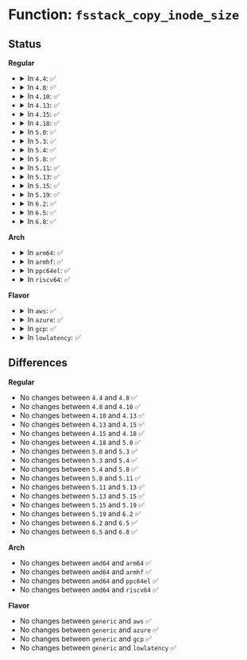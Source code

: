# Function: <code>fsstack_copy_inode_size</code>

## Status
<b>Regular</b>
<ul>
<li>
<details>
<summary>In <code>4.4</code>: ✅</summary>

```c
void fsstack_copy_inode_size(struct inode *dst, struct inode *src);
```

**Collision:** Unique Global

**Inline:** No

**Transformation:** False

**Instances:**

```
In fs/stack.c (ffffffff81241250)
Location: fs/stack.c:10
Inline: False
Direct callers:
  - fs/ecryptfs/inode.c:ecryptfs_inode_set
  - fs/ecryptfs/inode.c:ecryptfs_mknod
  - fs/ecryptfs/inode.c:ecryptfs_mkdir
  - fs/ecryptfs/inode.c:ecryptfs_symlink
  - fs/ecryptfs/inode.c:ecryptfs_link
  - fs/ecryptfs/inode.c:ecryptfs_create
  - fs/ecryptfs/mmap.c:ecryptfs_write_end
```
**Symbols:**

```
ffffffff81241250-ffffffff81241271: fsstack_copy_inode_size (STB_GLOBAL)
```
</details>
</li>
<li>
<details>
<summary>In <code>4.8</code>: ✅</summary>

```c
void fsstack_copy_inode_size(struct inode *dst, struct inode *src);
```

**Collision:** Unique Global

**Inline:** No

**Transformation:** False

**Instances:**

```
In fs/stack.c (ffffffff81269580)
Location: fs/stack.c:10
Inline: False
Direct callers:
  - fs/ecryptfs/inode.c:ecryptfs_mknod
  - fs/ecryptfs/inode.c:ecryptfs_mkdir
  - fs/ecryptfs/inode.c:ecryptfs_symlink
  - fs/ecryptfs/inode.c:ecryptfs_link
  - fs/ecryptfs/inode.c:ecryptfs_create
  - fs/ecryptfs/inode.c:ecryptfs_inode_set
  - fs/ecryptfs/mmap.c:ecryptfs_write_end
```
**Symbols:**

```
ffffffff81269580-ffffffff812695a1: fsstack_copy_inode_size (STB_GLOBAL)
```
</details>
</li>
<li>
<details>
<summary>In <code>4.10</code>: ✅</summary>

```c
void fsstack_copy_inode_size(struct inode *dst, struct inode *src);
```

**Collision:** Unique Global

**Inline:** No

**Transformation:** False

**Instances:**

```
In fs/stack.c (ffffffff8127c530)
Location: fs/stack.c:10
Inline: False
Direct callers:
  - fs/ecryptfs/inode.c:ecryptfs_mknod
  - fs/ecryptfs/inode.c:ecryptfs_mkdir
  - fs/ecryptfs/inode.c:ecryptfs_symlink
  - fs/ecryptfs/inode.c:ecryptfs_link
  - fs/ecryptfs/inode.c:ecryptfs_create
  - fs/ecryptfs/inode.c:ecryptfs_inode_set
  - fs/ecryptfs/mmap.c:ecryptfs_write_end
```
**Symbols:**

```
ffffffff8127c530-ffffffff8127c551: fsstack_copy_inode_size (STB_GLOBAL)
```
</details>
</li>
<li>
<details>
<summary>In <code>4.13</code>: ✅</summary>

```c
void fsstack_copy_inode_size(struct inode *dst, struct inode *src);
```

**Collision:** Unique Global

**Inline:** No

**Transformation:** False

**Instances:**

```
In fs/stack.c (ffffffff81289c00)
Location: fs/stack.c:10
Inline: False
Direct callers:
  - fs/ecryptfs/inode.c:ecryptfs_mknod
  - fs/ecryptfs/inode.c:ecryptfs_mkdir
  - fs/ecryptfs/inode.c:ecryptfs_symlink
  - fs/ecryptfs/inode.c:ecryptfs_link
  - fs/ecryptfs/inode.c:ecryptfs_create
  - fs/ecryptfs/inode.c:ecryptfs_inode_set
  - fs/ecryptfs/mmap.c:ecryptfs_write_end
```
**Symbols:**

```
ffffffff81289c00-ffffffff81289c21: fsstack_copy_inode_size (STB_GLOBAL)
```
</details>
</li>
<li>
<details>
<summary>In <code>4.15</code>: ✅</summary>

```c
void fsstack_copy_inode_size(struct inode *dst, struct inode *src);
```

**Collision:** Unique Global

**Inline:** No

**Transformation:** False

**Instances:**

```
In fs/stack.c (ffffffff812ac740)
Location: fs/stack.c:10
Inline: False
Direct callers:
  - fs/ecryptfs/inode.c:ecryptfs_mknod
  - fs/ecryptfs/inode.c:ecryptfs_mkdir
  - fs/ecryptfs/inode.c:ecryptfs_symlink
  - fs/ecryptfs/inode.c:ecryptfs_link
  - fs/ecryptfs/inode.c:ecryptfs_create
  - fs/ecryptfs/inode.c:ecryptfs_inode_set
  - fs/ecryptfs/mmap.c:ecryptfs_write_end
```
**Symbols:**

```
ffffffff812ac740-ffffffff812ac761: fsstack_copy_inode_size (STB_GLOBAL)
```
</details>
</li>
<li>
<details>
<summary>In <code>4.18</code>: ✅</summary>

```c
void fsstack_copy_inode_size(struct inode *dst, struct inode *src);
```

**Collision:** Unique Global

**Inline:** No

**Transformation:** False

**Instances:**

```
In fs/stack.c (ffffffff812d4320)
Location: fs/stack.c:10
Inline: False
Direct callers:
  - fs/ecryptfs/inode.c:ecryptfs_mknod
  - fs/ecryptfs/inode.c:ecryptfs_mkdir
  - fs/ecryptfs/inode.c:ecryptfs_symlink
  - fs/ecryptfs/inode.c:ecryptfs_link
  - fs/ecryptfs/inode.c:ecryptfs_create
  - fs/ecryptfs/inode.c:ecryptfs_inode_set
  - fs/ecryptfs/mmap.c:ecryptfs_write_end
```
**Symbols:**

```
ffffffff812d4320-ffffffff812d4341: fsstack_copy_inode_size (STB_GLOBAL)
```
</details>
</li>
<li>
<details>
<summary>In <code>5.0</code>: ✅</summary>

```c
void fsstack_copy_inode_size(struct inode *dst, struct inode *src);
```

**Collision:** Unique Global

**Inline:** No

**Transformation:** False

**Instances:**

```
In fs/stack.c (ffffffff812e96f0)
Location: fs/stack.c:10
Inline: False
Direct callers:
  - fs/ecryptfs/inode.c:ecryptfs_mknod
  - fs/ecryptfs/inode.c:ecryptfs_mkdir
  - fs/ecryptfs/inode.c:ecryptfs_symlink
  - fs/ecryptfs/inode.c:ecryptfs_link
  - fs/ecryptfs/inode.c:ecryptfs_create
  - fs/ecryptfs/inode.c:ecryptfs_inode_set
  - fs/ecryptfs/mmap.c:ecryptfs_write_end
```
**Symbols:**

```
ffffffff812e96f0-ffffffff812e9711: fsstack_copy_inode_size (STB_GLOBAL)
```
</details>
</li>
<li>
<details>
<summary>In <code>5.3</code>: ✅</summary>

```c
void fsstack_copy_inode_size(struct inode *dst, struct inode *src);
```

**Collision:** Unique Global

**Inline:** No

**Transformation:** False

**Instances:**

```
In fs/stack.c (ffffffff813080b0)
Location: fs/stack.c:11
Inline: False
Direct callers:
  - fs/ecryptfs/inode.c:ecryptfs_mknod
  - fs/ecryptfs/inode.c:ecryptfs_mkdir
  - fs/ecryptfs/inode.c:ecryptfs_symlink
  - fs/ecryptfs/inode.c:ecryptfs_link
  - fs/ecryptfs/inode.c:ecryptfs_create
  - fs/ecryptfs/inode.c:ecryptfs_inode_set
  - fs/ecryptfs/mmap.c:ecryptfs_write_end
```
**Symbols:**

```
ffffffff813080b0-ffffffff813080d1: fsstack_copy_inode_size (STB_GLOBAL)
```
</details>
</li>
<li>
<details>
<summary>In <code>5.4</code>: ✅</summary>

```c
void fsstack_copy_inode_size(struct inode *dst, struct inode *src);
```

**Collision:** Unique Global

**Inline:** No

**Transformation:** False

**Instances:**

```
In fs/stack.c (ffffffff8131b150)
Location: fs/stack.c:11
Inline: False
Direct callers:
  - fs/ecryptfs/inode.c:ecryptfs_mknod
  - fs/ecryptfs/inode.c:ecryptfs_mkdir
  - fs/ecryptfs/inode.c:ecryptfs_symlink
  - fs/ecryptfs/inode.c:ecryptfs_link
  - fs/ecryptfs/inode.c:ecryptfs_create
  - fs/ecryptfs/inode.c:ecryptfs_inode_set
  - fs/ecryptfs/mmap.c:ecryptfs_write_end
```
**Symbols:**

```
ffffffff8131b150-ffffffff8131b171: fsstack_copy_inode_size (STB_GLOBAL)
```
</details>
</li>
<li>
<details>
<summary>In <code>5.8</code>: ✅</summary>

```c
void fsstack_copy_inode_size(struct inode *dst, struct inode *src);
```

**Collision:** Unique Global

**Inline:** No

**Transformation:** False

**Instances:**

```
In fs/stack.c (ffffffff81354e00)
Location: fs/stack.c:11
Inline: False
Direct callers:
  - fs/ecryptfs/inode.c:ecryptfs_mknod
  - fs/ecryptfs/inode.c:ecryptfs_mkdir
  - fs/ecryptfs/inode.c:ecryptfs_symlink
  - fs/ecryptfs/inode.c:ecryptfs_link
  - fs/ecryptfs/inode.c:ecryptfs_inode_set
  - fs/ecryptfs/mmap.c:ecryptfs_write_end
```
**Symbols:**

```
ffffffff81354e00-ffffffff81354e21: fsstack_copy_inode_size (STB_GLOBAL)
```
</details>
</li>
<li>
<details>
<summary>In <code>5.11</code>: ✅</summary>

```c
void fsstack_copy_inode_size(struct inode *dst, struct inode *src);
```

**Collision:** Unique Global

**Inline:** No

**Transformation:** False

**Instances:**

```
In fs/stack.c (ffffffff81361720)
Location: fs/stack.c:11
Inline: False
Direct callers:
  - fs/ecryptfs/inode.c:ecryptfs_mknod
  - fs/ecryptfs/inode.c:ecryptfs_mkdir
  - fs/ecryptfs/inode.c:ecryptfs_symlink
  - fs/ecryptfs/inode.c:ecryptfs_link
  - fs/ecryptfs/inode.c:ecryptfs_inode_set
  - fs/ecryptfs/mmap.c:ecryptfs_write_end
```
**Symbols:**

```
ffffffff81361720-ffffffff81361741: fsstack_copy_inode_size (STB_GLOBAL)
```
</details>
</li>
<li>
<details>
<summary>In <code>5.13</code>: ✅</summary>

```c
void fsstack_copy_inode_size(struct inode *dst, struct inode *src);
```

**Collision:** Unique Global

**Inline:** No

**Transformation:** False

**Instances:**

```
In fs/stack.c (ffffffff81368200)
Location: fs/stack.c:11
Inline: False
Direct callers:
  - fs/ecryptfs/inode.c:ecryptfs_mknod
  - fs/ecryptfs/inode.c:ecryptfs_mkdir
  - fs/ecryptfs/inode.c:ecryptfs_symlink
  - fs/ecryptfs/inode.c:ecryptfs_link
  - fs/ecryptfs/inode.c:ecryptfs_create
  - fs/ecryptfs/inode.c:ecryptfs_inode_set
  - fs/ecryptfs/mmap.c:ecryptfs_write_end
```
**Symbols:**

```
ffffffff81368200-ffffffff81368221: fsstack_copy_inode_size (STB_GLOBAL)
```
</details>
</li>
<li>
<details>
<summary>In <code>5.15</code>: ✅</summary>

```c
void fsstack_copy_inode_size(struct inode *dst, struct inode *src);
```

**Collision:** Unique Global

**Inline:** No

**Transformation:** False

**Instances:**

```
In fs/stack.c (ffffffff813b6f00)
Location: fs/stack.c:11
Inline: False
Direct callers:
  - fs/ecryptfs/inode.c:ecryptfs_mknod
  - fs/ecryptfs/inode.c:ecryptfs_mkdir
  - fs/ecryptfs/inode.c:ecryptfs_symlink
  - fs/ecryptfs/inode.c:ecryptfs_link
  - fs/ecryptfs/inode.c:ecryptfs_create
  - fs/ecryptfs/inode.c:ecryptfs_inode_set
  - fs/ecryptfs/mmap.c:ecryptfs_write_end
```
**Symbols:**

```
ffffffff813b6f00-ffffffff813b6f21: fsstack_copy_inode_size (STB_GLOBAL)
```
</details>
</li>
<li>
<details>
<summary>In <code>5.19</code>: ✅</summary>

```c
void fsstack_copy_inode_size(struct inode *dst, struct inode *src);
```

**Collision:** Unique Global

**Inline:** No

**Transformation:** False

**Instances:**

```
In fs/stack.c (ffffffff8143c520)
Location: fs/stack.c:11
Inline: False
Direct callers:
  - fs/ecryptfs/inode.c:ecryptfs_mknod
  - fs/ecryptfs/inode.c:ecryptfs_mkdir
  - fs/ecryptfs/inode.c:ecryptfs_symlink
  - fs/ecryptfs/inode.c:ecryptfs_link
  - fs/ecryptfs/inode.c:ecryptfs_create
  - fs/ecryptfs/inode.c:ecryptfs_inode_set
  - fs/ecryptfs/mmap.c:ecryptfs_write_end
```
**Symbols:**

```
ffffffff8143c520-ffffffff8143c54d: fsstack_copy_inode_size (STB_GLOBAL)
```
</details>
</li>
<li>
<details>
<summary>In <code>6.2</code>: ✅</summary>

```c
void fsstack_copy_inode_size(struct inode *dst, struct inode *src);
```

**Collision:** Unique Global

**Inline:** No

**Transformation:** False

**Instances:**

```
In fs/stack.c (ffffffff814cabf0)
Location: fs/stack.c:11
Inline: False
Direct callers:
  - fs/ecryptfs/inode.c:ecryptfs_mknod
  - fs/ecryptfs/inode.c:ecryptfs_mkdir
  - fs/ecryptfs/inode.c:ecryptfs_symlink
  - fs/ecryptfs/inode.c:ecryptfs_link
  - fs/ecryptfs/inode.c:ecryptfs_create
  - fs/ecryptfs/inode.c:ecryptfs_inode_set
  - fs/ecryptfs/mmap.c:ecryptfs_write_end
```
**Symbols:**

```
ffffffff814cabf0-ffffffff814cac1d: fsstack_copy_inode_size (STB_GLOBAL)
```
</details>
</li>
<li>
<details>
<summary>In <code>6.5</code>: ✅</summary>

```c
void fsstack_copy_inode_size(struct inode *dst, struct inode *src);
```

**Collision:** Unique Global

**Inline:** No

**Transformation:** False

**Instances:**

```
In fs/stack.c (ffffffff81500e30)
Location: fs/stack.c:11
Inline: False
Direct callers:
  - fs/ecryptfs/inode.c:ecryptfs_mknod
  - fs/ecryptfs/inode.c:ecryptfs_mkdir
  - fs/ecryptfs/inode.c:ecryptfs_symlink
  - fs/ecryptfs/inode.c:ecryptfs_link
  - fs/ecryptfs/inode.c:ecryptfs_create
  - fs/ecryptfs/inode.c:ecryptfs_inode_set
  - fs/ecryptfs/mmap.c:ecryptfs_write_end
```
**Symbols:**

```
ffffffff81500e30-ffffffff81500e5d: fsstack_copy_inode_size (STB_GLOBAL)
```
</details>
</li>
<li>
<details>
<summary>In <code>6.8</code>: ✅</summary>

```c
void fsstack_copy_inode_size(struct inode *dst, struct inode *src);
```

**Collision:** Unique Global

**Inline:** No

**Transformation:** False

**Instances:**

```
In fs/stack.c (ffffffff81535a50)
Location: fs/stack.c:11
Inline: False
Direct callers:
  - fs/ecryptfs/inode.c:ecryptfs_mknod
  - fs/ecryptfs/inode.c:ecryptfs_mkdir
  - fs/ecryptfs/inode.c:ecryptfs_symlink
  - fs/ecryptfs/inode.c:ecryptfs_link
  - fs/ecryptfs/inode.c:ecryptfs_create
  - fs/ecryptfs/inode.c:ecryptfs_inode_set
  - fs/ecryptfs/mmap.c:ecryptfs_write_end
```
**Symbols:**

```
ffffffff81535a50-ffffffff81535a7d: fsstack_copy_inode_size (STB_GLOBAL)
```
</details>
</li>
</ul>
<b>Arch</b>
<ul>
<li>
<details>
<summary>In <code>arm64</code>: ✅</summary>

```c
void fsstack_copy_inode_size(struct inode *dst, struct inode *src);
```

**Collision:** Unique Global

**Inline:** No

**Transformation:** False

**Instances:**

```
In fs/stack.c (ffff8000103d24c8)
Location: fs/stack.c:11
Inline: False
Direct callers:
  - fs/ecryptfs/inode.c:ecryptfs_mknod
  - fs/ecryptfs/inode.c:ecryptfs_mkdir
  - fs/ecryptfs/inode.c:ecryptfs_symlink
  - fs/ecryptfs/inode.c:ecryptfs_link
  - fs/ecryptfs/inode.c:ecryptfs_create
  - fs/ecryptfs/inode.c:ecryptfs_inode_set
  - fs/ecryptfs/mmap.c:ecryptfs_write_end
```
**Symbols:**

```
ffff8000103d24c8-ffff8000103d2500: fsstack_copy_inode_size (STB_GLOBAL)
```
</details>
</li>
<li>
<details>
<summary>In <code>armhf</code>: ✅</summary>

```c
void fsstack_copy_inode_size(struct inode *dst, struct inode *src);
```

**Collision:** Unique Global

**Inline:** No

**Transformation:** False

**Instances:**

```
In fs/stack.c (c05ad0cc)
Location: fs/stack.c:11
Inline: False
Direct callers:
  - fs/ecryptfs/inode.c:ecryptfs_mknod
  - fs/ecryptfs/inode.c:ecryptfs_mkdir
  - fs/ecryptfs/inode.c:ecryptfs_symlink
  - fs/ecryptfs/inode.c:ecryptfs_link
  - fs/ecryptfs/inode.c:ecryptfs_create
  - fs/ecryptfs/inode.c:ecryptfs_inode_set
  - fs/ecryptfs/mmap.c:ecryptfs_write_end
```
**Symbols:**

```
c05ad0cc-c05ad1ac: fsstack_copy_inode_size (STB_GLOBAL)
```
</details>
</li>
<li>
<details>
<summary>In <code>ppc64el</code>: ✅</summary>

```c
void fsstack_copy_inode_size(struct inode *dst, struct inode *src);
```

**Collision:** Unique Global

**Inline:** No

**Transformation:** False

**Instances:**

```
In fs/stack.c (c0000000004d4fd0)
Location: fs/stack.c:11
Inline: False
Direct callers:
  - fs/ecryptfs/inode.c:ecryptfs_mknod
  - fs/ecryptfs/inode.c:ecryptfs_mkdir
  - fs/ecryptfs/inode.c:ecryptfs_symlink
  - fs/ecryptfs/inode.c:ecryptfs_link
  - fs/ecryptfs/inode.c:ecryptfs_create
  - fs/ecryptfs/inode.c:ecryptfs_inode_set
  - fs/ecryptfs/mmap.c:ecryptfs_write_end
```
**Symbols:**

```
c0000000004d4fd0-c0000000004d4fec: fsstack_copy_inode_size (STB_GLOBAL)
```
</details>
</li>
<li>
<details>
<summary>In <code>riscv64</code>: ✅</summary>

```c
void fsstack_copy_inode_size(struct inode *dst, struct inode *src);
```

**Collision:** Unique Global

**Inline:** No

**Transformation:** False

**Instances:**

```
In fs/stack.c (ffffffe00028d832)
Location: fs/stack.c:11
Inline: False
Direct callers:
  - fs/ecryptfs/inode.c:ecryptfs_mknod
  - fs/ecryptfs/inode.c:ecryptfs_mkdir
  - fs/ecryptfs/inode.c:ecryptfs_symlink
  - fs/ecryptfs/inode.c:ecryptfs_link
  - fs/ecryptfs/inode.c:ecryptfs_create
  - fs/ecryptfs/inode.c:ecryptfs_inode_set
  - fs/ecryptfs/mmap.c:ecryptfs_write_end
```
**Symbols:**

```
ffffffe00028d832-ffffffe00028d864: fsstack_copy_inode_size (STB_GLOBAL)
```
</details>
</li>
</ul>
<b>Flavor</b>
<ul>
<li>
<details>
<summary>In <code>aws</code>: ✅</summary>

```c
void fsstack_copy_inode_size(struct inode *dst, struct inode *src);
```

**Collision:** Unique Global

**Inline:** No

**Transformation:** False

**Instances:**

```
In fs/stack.c (ffffffff81313730)
Location: fs/stack.c:11
Inline: False
Direct callers:
  - fs/ecryptfs/inode.c:ecryptfs_mknod
  - fs/ecryptfs/inode.c:ecryptfs_mkdir
  - fs/ecryptfs/inode.c:ecryptfs_symlink
  - fs/ecryptfs/inode.c:ecryptfs_link
  - fs/ecryptfs/inode.c:ecryptfs_create
  - fs/ecryptfs/inode.c:ecryptfs_inode_set
  - fs/ecryptfs/mmap.c:ecryptfs_write_end
```
**Symbols:**

```
ffffffff81313730-ffffffff81313751: fsstack_copy_inode_size (STB_GLOBAL)
```
</details>
</li>
<li>
<details>
<summary>In <code>azure</code>: ✅</summary>

```c
void fsstack_copy_inode_size(struct inode *dst, struct inode *src);
```

**Collision:** Unique Global

**Inline:** No

**Transformation:** False

**Instances:**

```
In fs/stack.c (ffffffff81304340)
Location: fs/stack.c:11
Inline: False
Direct callers:
  - fs/ecryptfs/inode.c:ecryptfs_mknod
  - fs/ecryptfs/inode.c:ecryptfs_mkdir
  - fs/ecryptfs/inode.c:ecryptfs_symlink
  - fs/ecryptfs/inode.c:ecryptfs_link
  - fs/ecryptfs/inode.c:ecryptfs_create
  - fs/ecryptfs/inode.c:ecryptfs_inode_set
  - fs/ecryptfs/mmap.c:ecryptfs_write_end
```
**Symbols:**

```
ffffffff81304340-ffffffff81304361: fsstack_copy_inode_size (STB_GLOBAL)
```
</details>
</li>
<li>
<details>
<summary>In <code>gcp</code>: ✅</summary>

```c
void fsstack_copy_inode_size(struct inode *dst, struct inode *src);
```

**Collision:** Unique Global

**Inline:** No

**Transformation:** False

**Instances:**

```
In fs/stack.c (ffffffff81311520)
Location: fs/stack.c:11
Inline: False
Direct callers:
  - fs/ecryptfs/inode.c:ecryptfs_mknod
  - fs/ecryptfs/inode.c:ecryptfs_mkdir
  - fs/ecryptfs/inode.c:ecryptfs_symlink
  - fs/ecryptfs/inode.c:ecryptfs_link
  - fs/ecryptfs/inode.c:ecryptfs_create
  - fs/ecryptfs/inode.c:ecryptfs_inode_set
  - fs/ecryptfs/mmap.c:ecryptfs_write_end
```
**Symbols:**

```
ffffffff81311520-ffffffff81311541: fsstack_copy_inode_size (STB_GLOBAL)
```
</details>
</li>
<li>
<details>
<summary>In <code>lowlatency</code>: ✅</summary>

```c
void fsstack_copy_inode_size(struct inode *dst, struct inode *src);
```

**Collision:** Unique Global

**Inline:** No

**Transformation:** False

**Instances:**

```
In fs/stack.c (ffffffff81322d70)
Location: fs/stack.c:11
Inline: False
Direct callers:
  - fs/ecryptfs/inode.c:ecryptfs_mknod
  - fs/ecryptfs/inode.c:ecryptfs_mkdir
  - fs/ecryptfs/inode.c:ecryptfs_symlink
  - fs/ecryptfs/inode.c:ecryptfs_link
  - fs/ecryptfs/inode.c:ecryptfs_create
  - fs/ecryptfs/inode.c:ecryptfs_inode_set
  - fs/ecryptfs/mmap.c:ecryptfs_write_end
```
**Symbols:**

```
ffffffff81322d70-ffffffff81322d91: fsstack_copy_inode_size (STB_GLOBAL)
```
</details>
</li>
</ul>

## Differences
<b>Regular</b>
<ul>
<li>
No changes between <code>4.4</code> and <code>4.8</code> ✅
</li>
<li>
No changes between <code>4.8</code> and <code>4.10</code> ✅
</li>
<li>
No changes between <code>4.10</code> and <code>4.13</code> ✅
</li>
<li>
No changes between <code>4.13</code> and <code>4.15</code> ✅
</li>
<li>
No changes between <code>4.15</code> and <code>4.18</code> ✅
</li>
<li>
No changes between <code>4.18</code> and <code>5.0</code> ✅
</li>
<li>
No changes between <code>5.0</code> and <code>5.3</code> ✅
</li>
<li>
No changes between <code>5.3</code> and <code>5.4</code> ✅
</li>
<li>
No changes between <code>5.4</code> and <code>5.8</code> ✅
</li>
<li>
No changes between <code>5.8</code> and <code>5.11</code> ✅
</li>
<li>
No changes between <code>5.11</code> and <code>5.13</code> ✅
</li>
<li>
No changes between <code>5.13</code> and <code>5.15</code> ✅
</li>
<li>
No changes between <code>5.15</code> and <code>5.19</code> ✅
</li>
<li>
No changes between <code>5.19</code> and <code>6.2</code> ✅
</li>
<li>
No changes between <code>6.2</code> and <code>6.5</code> ✅
</li>
<li>
No changes between <code>6.5</code> and <code>6.8</code> ✅
</li>
</ul>
<b>Arch</b>
<ul>
<li>
No changes between <code>amd64</code> and <code>arm64</code> ✅
</li>
<li>
No changes between <code>amd64</code> and <code>armhf</code> ✅
</li>
<li>
No changes between <code>amd64</code> and <code>ppc64el</code> ✅
</li>
<li>
No changes between <code>amd64</code> and <code>riscv64</code> ✅
</li>
</ul>
<b>Flavor</b>
<ul>
<li>
No changes between <code>generic</code> and <code>aws</code> ✅
</li>
<li>
No changes between <code>generic</code> and <code>azure</code> ✅
</li>
<li>
No changes between <code>generic</code> and <code>gcp</code> ✅
</li>
<li>
No changes between <code>generic</code> and <code>lowlatency</code> ✅
</li>
</ul>

